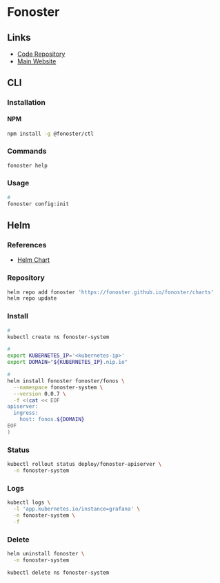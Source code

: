 # Fonoster

<!--
Twilio Alternative
-->

## Links

- [Code Repository](https://github.com/fonoster/fonoster)
- [Main Website](https://fonoster.com)

## CLI

### Installation

#### NPM

```sh
npm install -g @fonoster/ctl
```

### Commands

```sh
fonoster help
```

### Usage

```sh
#
fonoster config:init
```

## Helm

### References

- [Helm Chart](https://github.com/fonoster/fonoster/tree/main/.helm)

### Repository

```sh
helm repo add fonoster 'https://fonoster.github.io/fonoster/charts'
helm repo update
```

### Install

```sh
#
kubectl create ns fonoster-system

#
export KUBERNETES_IP='<kubernetes-ip>'
export DOMAIN="${KUBERNETES_IP}.nip.io"

#
helm install fonoster fonoster/fonos \
  --namespace fonoster-system \
  --version 0.0.7 \
  -f <(cat << EOF
apiserver:
  ingress:
    host: fonos.${DOMAIN}
EOF
)
```

### Status

```sh
kubectl rollout status deploy/fonoster-apiserver \
  -n fonoster-system
```

### Logs

```sh
kubectl logs \
  -l 'app.kubernetes.io/instance=grafana' \
  -n fonoster-system \
  -f
```

### Delete

```sh
helm uninstall fonoster \
  -n fonoster-system

kubectl delete ns fonoster-system
```
